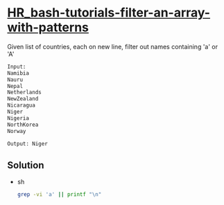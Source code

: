 # [HR_bash-tutorials-filter-an-array-with-patterns](https://www.hackerrank.com/challenges/bash-tutorials-filter-an-array-with-patterns)

Given list of countries, each on new line, filter out names containing 'a' or 'A'

```txt
Input:
Namibia
Nauru
Nepal
Netherlands
NewZealand
Nicaragua
Niger
Nigeria
NorthKorea
Norway

Output: Niger
```

## Solution

* sh

  ```sh
  grep -vi 'a' || printf "\n"
  ```
